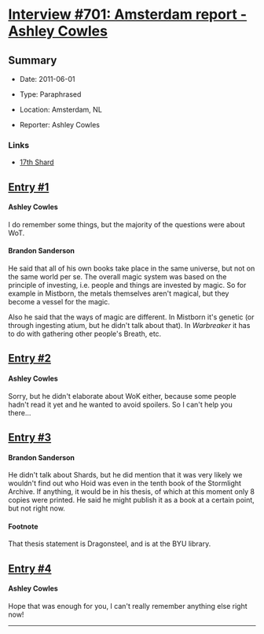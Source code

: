# [Interview #701: Amsterdam report - Ashley Cowles](https://www.theoryland.com/intvmain.php?i=701)

## Summary

- Date: 2011-06-01

- Type: Paraphrased

- Location: Amsterdam, NL

- Reporter: Ashley Cowles

### Links

- [17th Shard](http://www.17thshard.com/forum/topic/570-brandon-signing-in-norway/)


## [Entry #1](https://www.theoryland.com/intvmain.php?i=701#1)

#### Ashley Cowles

I do remember some things, but the majority of the questions were about WoT.

#### Brandon Sanderson

He said that all of his own books take place in the same universe, but not on the same world per se. The overall magic system was based on the principle of investing, i.e. people and things are invested by magic. So for example in Mistborn, the metals themselves aren't magical, but they become a vessel for the magic.

Also he said that the ways of magic are different. In Mistborn it's genetic (or through ingesting atium, but he didn't talk about that). In
*Warbreaker*
it has to do with gathering other people's Breath, etc.

## [Entry #2](https://www.theoryland.com/intvmain.php?i=701#2)

#### Ashley Cowles

Sorry, but he didn't elaborate about WoK either, because some people hadn't read it yet and he wanted to avoid spoilers. So I can't help you there...

## [Entry #3](https://www.theoryland.com/intvmain.php?i=701#3)

#### Brandon Sanderson

He didn't talk about Shards, but he did mention that it was very likely we wouldn't find out who Hoid was even in the tenth book of the Stormlight Archive. If anything, it would be in his thesis, of which at this moment only 8 copies were printed. He said he might publish it as a book at a certain point, but not right now.

#### Footnote

That thesis statement is Dragonsteel, and is at the BYU library.

## [Entry #4](https://www.theoryland.com/intvmain.php?i=701#4)

#### Ashley Cowles

Hope that was enough for you, I can't really remember anything else right now!


---

